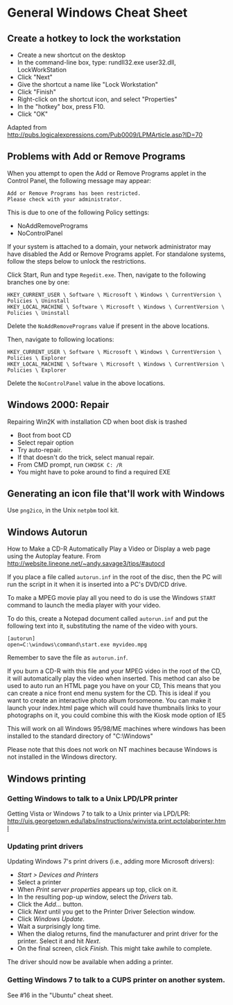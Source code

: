# General Windows Cheat Sheet

## Create a hotkey to lock the workstation

* Create a new shortcut on the desktop
* In the command-line box, type: rundll32.exe user32.dll, LockWorkStation
* Click "Next"
* Give the shortcut a name like "Lock Workstation"
* Click "Finish"
* Right-click on the shortcut icon, and select "Properties"
* In the "hotkey" box, press F10.
* Click "OK"

Adapted from <http://pubs.logicalexpressions.com/Pub0009/LPMArticle.asp?ID=70>

## Problems with Add or Remove Programs

When you attempt to open the Add or Remove Programs applet in the
Control Panel, the following message may appear:

    Add or Remove Programs has been restricted.
    Please check with your administrator.

This is due to one of the following Policy settings:

* NoAddRemovePrograms
* NoControlPanel

If your system is attached to a domain, your network administrator may have
disabled the Add or Remove Programs applet. For standalone systems, follow
the steps below to unlock the restrictions.

Click Start, Run and type `Regedit.exe`. Then, navigate to the following
branches one by one:

    HKEY_CURRENT_USER \ Software \ Microsoft \ Windows \ CurrentVersion \ Policies \ Uninstall
    HKEY_LOCAL_MACHINE \ Software \ Microsoft \ Windows \ CurrentVersion \ Policies \ Uninstall

Delete the `NoAddRemovePrograms` value if present in the above locations.

Then, navigate to following locations:

    HKEY_CURRENT_USER \ Software \ Microsoft \ Windows \ CurrentVersion \ Policies \ Explorer
    HKEY_LOCAL_MACHINE \ Software \ Microsoft \ Windows \ CurrentVersion \ Policies \ Explorer

Delete the `NoControlPanel` value in the above locations.

## Windows 2000: Repair

Repairing Win2K with installation CD when boot disk is trashed

* Boot from boot CD
* Select repair option
* Try auto-repair.
* If that doesn't do the trick, select manual repair.
* From CMD prompt, run `CHKDSK C: /R`
* You might have to poke around to find a required EXE

## Generating an icon file that'll work with Windows

Use `png2ico`, in the Unix `netpbm` tool kit.

## Windows Autorun

How to Make a CD-R Automatically Play a Video or Display a web page using
the Autoplay feature. From
<http://website.lineone.net/~andy.savage3/tips/#autocd>

If you place a file called `autorun.inf` in the root of the disc, then the
PC will run the script in it when it is inserted into a PC's DVD/CD drive.

To make a MPEG movie play all you need to do is use the Windows `START`
command to launch the media player with your video.

To do this, create a Notepad document called `autorun.inf` and put the
following text into it, substituting the name of the video with yours.

    [autorun]
    open=C:\windows\command\start.exe myvideo.mpg

Remember to save the file as `autorun.inf`.

If you burn a CD-R with this file and your MPEG video in the root of the CD,
it will automatically play the video when inserted. This method can also be
used to auto run an HTML page you have on your CD, This means that you can
create a nice front end menu system for the CD. This is ideal if you want
to create an interactive photo album forsomeone. You can make it launch
your index.html page which will could have thumbnails links to your
photographs on it, you could combine this with the Kiosk mode option of IE5

This will work on all Windows 95/98/ME machines where windows has been
installed to the standard directory of "C:\Windows"

Please note that this does not work on NT machines because Windows is not
installed in the Windows directory.

## Windows printing

### Getting Windows to talk to a Unix LPD/LPR printer

Getting Vista or Windows 7 to talk to a Unix printer via LPD/LPR:
<http://uis.georgetown.edu/labs/instructions/winvista.print.pctolabprinter.html>

### Updating print drivers

Updating Windows 7's print drivers (i.e., adding more Microsoft drivers):

* *Start > Devices and Printers*
* Select a printer
* When *Print server properties* appears up top, click on it.
* In the resulting pop-up window, select the *Drivers* tab.
* Click the *Add...* button.
* Click *Next* until you get to the Printer Driver Selection window.
* Click *Windows Update*.
* Wait a surprisingly long time.
* When the dialog returns, find the manufacturer and print driver for
  the printer. Select it and hit *Next*.
* On the final screen, click *Finish*. This might take awhile to complete.

The driver should now be available when adding a printer.

### Getting Windows 7 to talk to a CUPS printer on another system.

See #16 in the "Ubuntu" cheat sheet.






